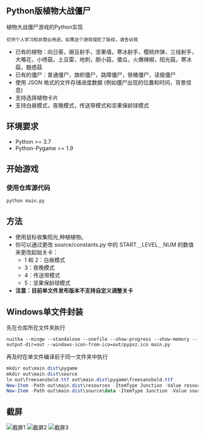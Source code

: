 ## Python版植物大战僵尸

植物大战僵尸游戏的Python实现
  
`仅供个人学习和非商业用途。如果这个游戏侵犯了版权，请告诉我`
  
* 已有的植物：向日葵，豌豆射手，坚果墙，寒冰射手，樱桃炸弹，三线射手，大嘴花，小喷菇，土豆雷，地刺，胆小菇，倭瓜，火爆辣椒，阳光菇，寒冰菇，魅惑菇
* 已有的僵尸：普通僵尸，旗帜僵尸，路障僵尸，铁桶僵尸，读报僵尸
* 使用 JSON 格式的文件存储进度数据 (例如僵尸出现的位置和时间，背景信息)
* 支持选择植物卡片
* 支持白昼模式，夜晚模式，传送带模式和坚果保龄球模式

## 环境要求

* Python >= 3.7 
* Python-Pygame >= 1.9

## 开始游戏

### 使用仓库源代码

```shell
python main.py
```

## 方法

* 使用鼠标收集阳光,种植植物。
* 你可以通过更改 source/constants.py 中的 START＿LEVEL＿NUM 的数值来更改起始关卡：
  * 1 和 2：白昼模式
  * 3：夜晚模式
  * 4：传送带模式
  * 5：坚果保龄球模式
* **注意：目前单文件发布版本不支持自定义调整关卡**

## Windows单文件封装

先在仓库所在文件夹执行

``` shell
nuitka --mingw --standalone --onefile --show-progress --show-memory --output-dir=out --windows-icon-from-ico=out/pypvz.ico main.py
```

再及时在单文件编译前于同一文件夹中执行

``` powershell
mkdir out\main.dist\pygame
mkdir out\main.dist\source
ln out\freesansbold.ttf out\main.dist\pygame\freesansbold.ttf
New-Item -Path out\main.dist\resources -ItemType Junction -Value resources
New-Item -Path out\main.dist\source\data -ItemType Junction -Value source\data
```

## 截屏

![截屏1](https://raw.githubusercontent.com/marblexu/PythonPlantsVsZombies/master/demo/demo1.jpg)
![截屏2](https://raw.githubusercontent.com/marblexu/PythonPlantsVsZombies/master/demo/demo2.jpg)
![截屏3](https://raw.githubusercontent.com/marblexu/PythonPlantsVsZombies/master/demo/demo3.jpg)
